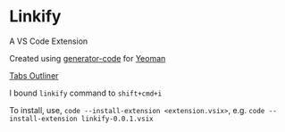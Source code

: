 
# Linkify

A VS Code Extension

Created using [generator-code](https://www.npmjs.com/package/generator-code) for [Yeoman](https://yeoman.io/)

[Tabs Outliner](https://chrome.google.com/webstore/detail/tabs-outliner/eggkanocgddhmamlbiijnphhppkpkmkl?hl=en)

I bound `linkify` command to `shift+cmd+i`

To install, use, `code --install-extension <extension.vsix>`, e.g. `code --install-extension linkify-0.0.1.vsix`